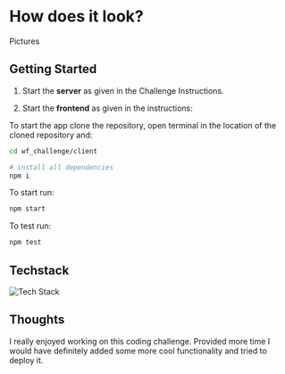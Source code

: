 # How does it look?

Pictures

## Getting Started

1. Start the **server** as given in the Challenge Instructions.

2. Start the **frontend** as given in the instructions:

To start the app clone the repository, open terminal in the location of the cloned repository and:

```bash
cd wf_challenge/client

# install all dependencies
npm i
```

To start run:

```bash
npm start
```

To test run:

```bash
npm test
```

## Techstack

![Tech Stack](https://skillicons.dev/icons?i=ts,react,css,jest,redux)

## Thoughts

I really enjoyed working on this coding challenge. Provided more time I would have definitely added some more cool functionality and tried to deploy it.
